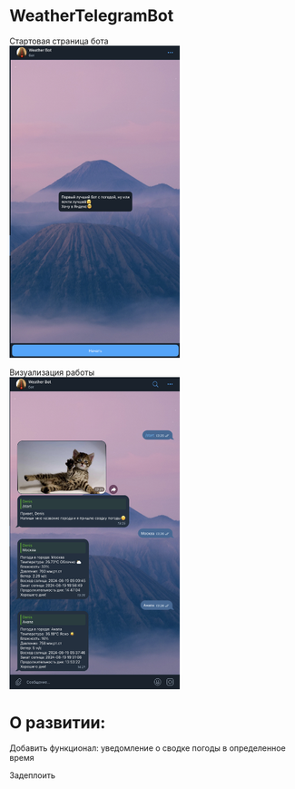 # WeatherTelegramBot

Стартовая страница бота  
<img src="Ref/start.png" width="300" height="550">

Визуализация работы  
<img src="Ref/ref.png" width="300" height="550">

# О развитии:  

Добавить функционал: уведомление о сводке погоды в определенное время 

Задеплоить

